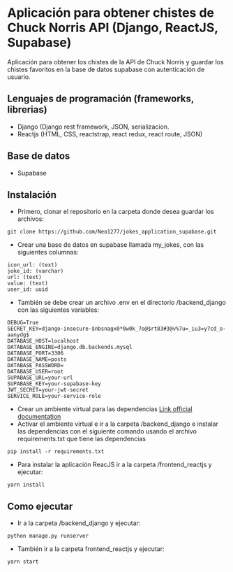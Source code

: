 # Aplicación para obtener chistes de Chuck Norris API (Django, ReactJS, Supabase) #

Aplicación para obtener los chistes de la API de Chuck Norris y guardar los chistes favoritos en la base de datos supabase con autenticación de usuario.

## Lenguajes de programación (frameworks, librerias) ##
*   Django (Django rest framework, JSON, serializacion.
*   Reactjs (HTML, CSS, reactstrap, react redux, react route, JSON)

## Base de datos ##
*   Supabase

## Instalación  ##
*   Primero, clonar el repositorio en la carpeta donde desea guardar los archivos: 
```
git clone https://github.com/Neo1277/jokes_application_supabase.git
``` 
*   Crear una base de datos en supabase llamada my_jokes, con las siguientes columnas:
```
icon_url: (text)
joke_id: (varchar)
url: (text)
value: (text)
user_id: uuid
``` 
*   También se debe crear un archivo .env en el directorio /backend_django con las siguientes variables:
```
DEBUG=True
SECRET_KEY=django-insecure-$nbsnagx0*0w0k_7o@$rt83#3@v%7u=_iu3=y7cd_o-aanydg$
DATABASE_HOST=localhost
DATABASE_ENGINE=django.db.backends.mysql
DATABASE_PORT=3306
DATABASE_NAME=posts
DATABASE_PASSWORD=
DATABASE_USER=root
SUPABASE_URL=your-url
SUPABASE_KEY=your-supabase-key
JWT_SECRET=your-jwt-secret
SERVICE_ROLE=your-service-role
``` 
*   Crear un ambiente virtual para las dependencias [Link official documentation](https://docs.djangoproject.com/en/3.1/intro/contributing/#getting-a-copy-of-django-s-development-version "djangoenviroment")
*   Activar el ambiente virtual e ir a la carpeta /backend_django e instalar las dependencias con el siguiente comando usando el archivo requirements.txt que tiene las dependencias
```
pip install -r requirements.txt
``` 
*   Para instalar la aplicación ReacJS ir a la carpeta /frontend_reactjs y ejecutar:
```
yarn install
```

## Como ejecutar ##
*   Ir a la carpeta /backend_django y ejecutar:
```
python manage.py runserver
```
*   También ir a la carpeta frontend_reactjs y ejecutar:
```
yarn start
```
